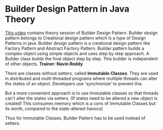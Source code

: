 # Builder Design Pattern in Java Theory

[This video](https://www.youtube.com/watch?v=KbIdk5BRn0w&list=PLsyeobzWxl7r2ZX1fl-7CKnayxHJA_1ol&index=4) contains theory session of Builder Design Pattern.
Builder design pattern belongs to Creational design pattern which is a type of Design Patterns in java.
Builder design pattern is a creational design pattern like Factory Pattern and Abstract Factory Pattern.
Builder pattern builds a complex object using simple objects and uses step by step approach.
A Builder class builds the final object step by step. This builder is independent of other objects.
**Trainer: Navin Reddy**

There are classes without setters, called **Immutable Classes**. They are used in distributed and multi-threaded programs where multiple threads can alter the states of an object. Developers use 'synchronize' to prevent this.

But a more convenient approach is to use Immutable classes so that threads can't alter the states via setters.
(If states need to be altered a new object is created! This consumes memory which is a cons of Immutable Classes but its worth, compared to the state-altered-havocs)

Thus for Immutable Classes, Builder Pattern has to be used instead of setters.

